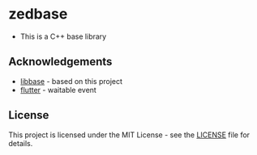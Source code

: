 # zedbase
* This is a C++ base library


## Acknowledgements
- [libbase](https://github.com/RippeR37/libbase) - based on this project
- [flutter](https://github.com/flutter/flutter) - waitable event

## License

This project is licensed under the MIT License - see the [LICENSE](./LICENSE) file for details.
